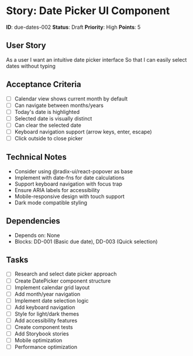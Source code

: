 # Story: Date Picker UI Component

**ID**: due-dates-002
**Status**: Draft
**Priority**: High
**Points**: 5

## User Story
As a user
I want an intuitive date picker interface
So that I can easily select dates without typing

## Acceptance Criteria
- [ ] Calendar view shows current month by default
- [ ] Can navigate between months/years
- [ ] Today's date is highlighted
- [ ] Selected date is visually distinct
- [ ] Can clear the selected date
- [ ] Keyboard navigation support (arrow keys, enter, escape)
- [ ] Click outside to close picker

## Technical Notes
- Consider using @radix-ui/react-popover as base
- Implement with date-fns for date calculations
- Support keyboard navigation with focus trap
- Ensure ARIA labels for accessibility
- Mobile-responsive design with touch support
- Dark mode compatible styling

## Dependencies
- Depends on: None
- Blocks: DD-001 (Basic due date), DD-003 (Quick selection)

## Tasks
- [ ] Research and select date picker approach
- [ ] Create DatePicker component structure
- [ ] Implement calendar grid layout
- [ ] Add month/year navigation
- [ ] Implement date selection logic
- [ ] Add keyboard navigation
- [ ] Style for light/dark themes
- [ ] Add accessibility features
- [ ] Create component tests
- [ ] Add Storybook stories
- [ ] Mobile optimization
- [ ] Performance optimization